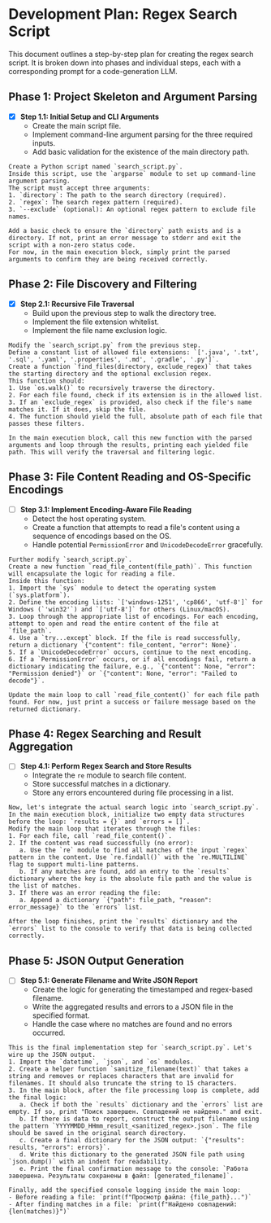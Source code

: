 # Development Plan: Regex Search Script

This document outlines a step-by-step plan for creating the regex search script. It is broken down into phases and individual steps, each with a corresponding prompt for a code-generation LLM.

## Phase 1: Project Skeleton and Argument Parsing

- [x] **Step 1.1: Initial Setup and CLI Arguments**
  - Create the main script file.
  - Implement command-line argument parsing for the three required inputs.
  - Add basic validation for the existence of the main directory path.

```text
Create a Python script named `search_script.py`.
Inside this script, use the `argparse` module to set up command-line argument parsing.
The script must accept three arguments:
1. `directory`: The path to the search directory (required).
2. `regex`: The search regex pattern (required).
3. `--exclude` (optional): An optional regex pattern to exclude file names.

Add a basic check to ensure the `directory` path exists and is a directory. If not, print an error message to stderr and exit the script with a non-zero status code.
For now, in the main execution block, simply print the parsed arguments to confirm they are being received correctly.
```

## Phase 2: File Discovery and Filtering

- [x] **Step 2.1: Recursive File Traversal**
  - Build upon the previous step to walk the directory tree.
  - Implement the file extension whitelist.
  - Implement the file name exclusion logic.

```text
Modify the `search_script.py` from the previous step.
Define a constant list of allowed file extensions: `['.java', '.txt', '.sql', '.yaml', '.properties', '.md', '.gradle', '.py']`.
Create a function `find_files(directory, exclude_regex)` that takes the starting directory and the optional exclusion regex.
This function should:
1. Use `os.walk()` to recursively traverse the directory.
2. For each file found, check if its extension is in the allowed list.
3. If an `exclude_regex` is provided, also check if the file's name matches it. If it does, skip the file.
4. The function should yield the full, absolute path of each file that passes these filters.

In the main execution block, call this new function with the parsed arguments and loop through the results, printing each yielded file path. This will verify the traversal and filtering logic.
```

## Phase 3: File Content Reading and OS-Specific Encodings

- [ ] **Step 3.1: Implement Encoding-Aware File Reading**
  - Detect the host operating system.
  - Create a function that attempts to read a file's content using a sequence of encodings based on the OS.
  - Handle potential `PermissionError` and `UnicodeDecodeError` gracefully.

```text
Further modify `search_script.py`.
Create a new function `read_file_content(file_path)`. This function will encapsulate the logic for reading a file.
Inside this function:
1. Import the `sys` module to detect the operating system (`sys.platform`).
2. Define the encoding lists: `['windows-1251', 'cp866', 'utf-8']` for Windows (`'win32'`) and `['utf-8']` for others (Linux/macOS).
3. Loop through the appropriate list of encodings. For each encoding, attempt to open and read the entire content of the file at `file_path`.
4. Use a `try...except` block. If the file is read successfully, return a dictionary `{"content": file_content, "error": None}`.
5. If a `UnicodeDecodeError` occurs, continue to the next encoding.
6. If a `PermissionError` occurs, or if all encodings fail, return a dictionary indicating the failure, e.g., `{"content": None, "error": "Permission denied"}` or `{"content": None, "error": "Failed to decode"}`.

Update the main loop to call `read_file_content()` for each file path found. For now, just print a success or failure message based on the returned dictionary.
```

## Phase 4: Regex Searching and Result Aggregation

- [ ] **Step 4.1: Perform Regex Search and Store Results**
  - Integrate the `re` module to search file content.
  - Store successful matches in a dictionary.
  - Store any errors encountered during file processing in a list.

```text
Now, let's integrate the actual search logic into `search_script.py`.
In the main execution block, initialize two empty data structures before the loop: `results = {}` and `errors = []`.
Modify the main loop that iterates through the files:
1. For each file, call `read_file_content()`.
2. If the content was read successfully (no error):
   a. Use the `re` module to find all matches of the input `regex` pattern in the content. Use `re.findall()` with the `re.MULTILINE` flag to support multi-line patterns.
   b. If any matches are found, add an entry to the `results` dictionary where the key is the absolute file path and the value is the list of matches.
3. If there was an error reading the file:
   a. Append a dictionary `{"path": file_path, "reason": error_message}` to the `errors` list.

After the loop finishes, print the `results` dictionary and the `errors` list to the console to verify that data is being collected correctly.
```

## Phase 5: JSON Output Generation

- [ ] **Step 5.1: Generate Filename and Write JSON Report**
  - Create the logic for generating the timestamped and regex-based filename.
  - Write the aggregated results and errors to a JSON file in the specified format.
  - Handle the case where no matches are found and no errors occurred.

```text
This is the final implementation step for `search_script.py`. Let's wire up the JSON output.
1. Import the `datetime`, `json`, and `os` modules.
2. Create a helper function `sanitize_filename(text)` that takes a string and removes or replaces characters that are invalid for filenames. It should also truncate the string to 15 characters.
3. In the main block, after the file processing loop is complete, add the final logic:
   a. Check if both the `results` dictionary and the `errors` list are empty. If so, print "Поиск завершен. Совпадений не найдено." and exit.
   b. If there is data to report, construct the output filename using the pattern `YYYYMMDD_HHmm_result_<sanitized_regex>.json`. The file should be saved in the original search directory.
   c. Create a final dictionary for the JSON output: `{"results": results, "errors": errors}`.
   d. Write this dictionary to the generated JSON file path using `json.dump()` with an indent for readability.
   e. Print the final confirmation message to the console: `Работа завершена. Результаты сохранены в файл: [generated_filename]`.

Finally, add the specified console logging inside the main loop:
- Before reading a file: `print(f"Просмотр файла: {file_path}...")`
- After finding matches in a file: `print(f"Найдено совпадений: {len(matches)}")`
```
